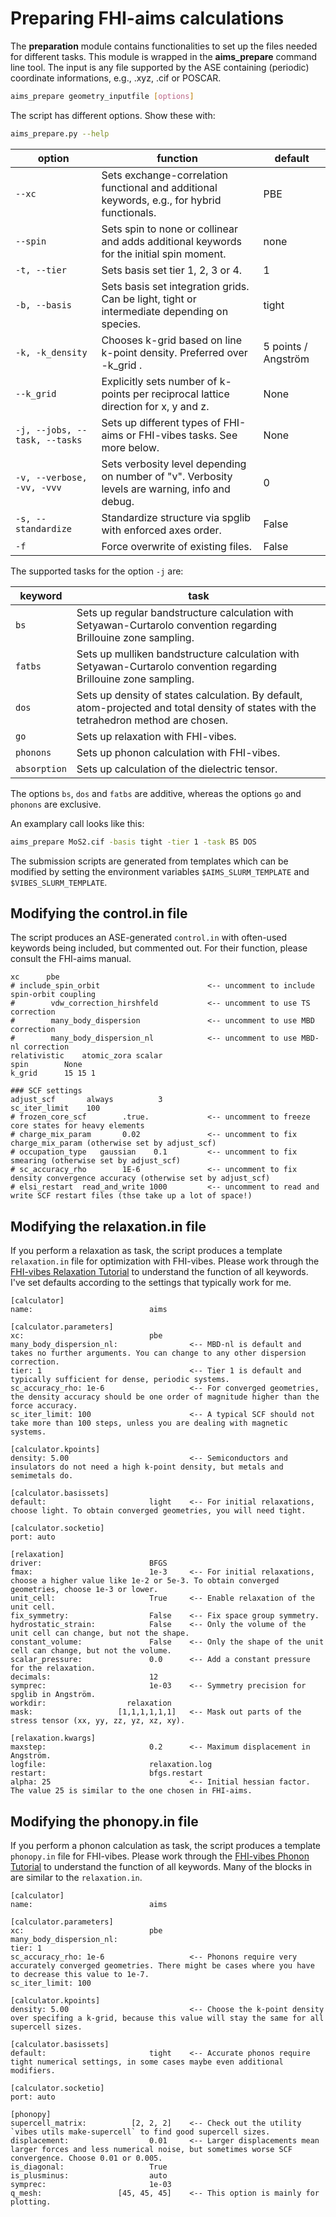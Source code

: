 # Preparing FHI-aims calculations

The **preparation** module contains functionalities to set up the files needed for different tasks. This module is wrapped in the **aims_prepare** command line tool.
The input is any file supported by the ASE containing (periodic) coordinate informations, e.g., .xyz, .cif or POSCAR.

```bash
aims_prepare geometry_inputfile [options]
```

The script has different options. Show these with:
```bash
aims_prepare.py --help
```

| option                        | function                                                                                       | default             |
| ----------------------------- | ---------------------------------------------------------------------------------------------- | ------------------- |
| `--xc`                        | Sets exchange-correlation functional and additional keywords, e.g., for hybrid functionals.    | PBE                 |
| `--spin`                      | Sets spin to none or collinear and adds additional keywords for the initial spin moment.       | none                |
| `-t, --tier`                  | Sets basis set tier 1, 2, 3 or 4.                                                              | 1                   |
| `-b, --basis`                 | Sets basis set integration grids. Can be light, tight or intermediate depending on species.    | tight               |
| `-k, -k_density`              | Chooses k-grid based on line k-point density. Preferred over -k_grid .                         | 5 points / Angström |
| `--k_grid`                    | Explicitly sets number of k-points per reciprocal lattice direction for x, y and z.            | None                |
| `-j, --jobs, --task, --tasks` | Sets up different types of FHI-aims or FHI-vibes tasks. See more below.                        | None                |
| `-v, --verbose, -vv, -vvv`    | Sets verbosity level depending on number of "v". Verbosity levels are warning, info and debug. | 0                   |
| `-s, --standardize`           | Standardize structure via spglib with enforced axes order.                                     | False               |
| `-f`                          | Force overwrite of existing files.                                                             | False               |

The supported tasks for the option `-j` are:

| keyword      | task                                                                                                                                  |
| ------------ | ------------------------------------------------------------------------------------------------------------------------------------- |
| `bs`         | Sets up regular bandstructure calculation with Setyawan-Curtarolo convention regarding Brillouine zone sampling.                      |
| `fatbs`      | Sets up mulliken bandstructure calculation with Setyawan-Curtarolo convention regarding Brillouine zone sampling.                     |
| `dos`        | Sets up density of states calculation. By default, atom-projected and total density of states with the tetrahedron method are chosen. |
| `go`         | Sets up relaxation with FHI-vibes.                                                                                                    |
| `phonons`    | Sets up phonon calculation with FHI-vibes.                                                                                            |
| `absorption` | Sets up calculation of the dielectric tensor.                                                                                         |

The options `bs`, `dos` and `fatbs` are additive, whereas the options `go` and `phonons` are exclusive.

An examplary call looks like this:
```bash
aims_prepare MoS2.cif -basis tight -tier 1 -task BS DOS
```

The submission scripts are generated from templates which can be modified by setting the environment variables `$AIMS_SLURM_TEMPLATE` and `$VIBES_SLURM_TEMPLATE`.

## Modifying the control.in file

The script produces an ASE-generated `control.in` with often-used keywords being included, but commented out. For their function, please consult the FHI-aims manual.

```vim
xc      pbe
# include_spin_orbit                        <-- uncomment to include spin-orbit coupling
#        vdw_correction_hirshfeld           <-- uncomment to use TS correction
#        many_body_dispersion               <-- uncomment to use MBD correction
#        many_body_dispersion_nl            <-- uncomment to use MBD-nl correction
relativistic    atomic_zora scalar
spin        None
k_grid      15 15 1

### SCF settings
adjust_scf       always          3          
sc_iter_limit    100
# frozen_core_scf        .true.             <-- uncomment to freeze core states for heavy elements
# charge_mix_param       0.02               <-- uncomment to fix charge_mix_param (otherwise set by adjust_scf)
# occupation_type   gaussian    0.1         <-- uncomment to fix smearing (otherwise set by adjust_scf)
# sc_accuracy_rho        1E-6               <-- uncomment to fix density convergence accuracy (otherwise set by adjust_scf)
# elsi_restart  read_and_write 1000         <-- uncomment to read and write SCF restart files (thse take up a lot of space!)
```

## Modifying the relaxation.in file

If you perform a relaxation as task, the script produces a template `relaxation.in` file for optimization with FHI-vibes. Please work through the [FHI-vibes Relaxation Tutorial](https://vibes-developers.gitlab.io/vibes/Tutorial/1_geometry_optimization/) to understand the function of all keywords. I've set defaults according to the settings that typically work for me.

```vim
[calculator]
name:                          aims

[calculator.parameters]
xc:                            pbe
many_body_dispersion_nl:                <-- MBD-nl is default and takes no further arguments. You can change to any other dispersion correction.
tier: 1                                 <-- Tier 1 is default and typically sufficient for dense, periodic systems.
sc_accuracy_rho: 1e-6                   <-- For converged geometries, the density accuracy should be one order of magnitude higher than the force accuracy.
sc_iter_limit: 100                      <-- A typical SCF should not take more than 100 steps, unless you are dealing with magnetic systems.

[calculator.kpoints]
density: 5.00                           <-- Semiconductors and insulators do not need a high k-point density, but metals and semimetals do.

[calculator.basissets]
default:                       light    <-- For initial relaxations, choose light. To obtain converged geometries, you will need tight.

[calculator.socketio]
port: auto                              

[relaxation]
driver:                        BFGS
fmax:                          1e-3     <-- For initial relaxations, choose a higher value like 1e-2 or 5e-3. To obtain converged geometries, choose 1e-3 or lower.
unit_cell:                     True     <-- Enable relaxation of the unit cell.
fix_symmetry:                  False    <-- Fix space group symmetry.
hydrostatic_strain:            False    <-- Only the volume of the unit cell can change, but not the shape.
constant_volume:               False    <-- Only the shape of the unit cell can change, but not the volume.
scalar_pressure:               0.0      <-- Add a constant pressure for the relaxation.
decimals:                      12       
symprec:                       1e-03    <-- Symmetry precision for spglib in Angström.
workdir:                  relaxation    
mask:                   [1,1,1,1,1,1]   <-- Mask out parts of the stress tensor (xx, yy, zz, yz, xz, xy).

[relaxation.kwargs]
maxstep:                       0.2      <-- Maximum displacement in Angström.
logfile:                       relaxation.log
restart:                       bfgs.restart
alpha: 25                               <-- Initial hessian factor. The value 25 is similar to the one chosen in FHI-aims.
```


## Modifying the phonopy.in file

If you perform a phonon calculation as task, the script produces a template `phonopy.in` file for FHI-vibes. Please work through the [FHI-vibes Phonon Tutorial](https://vibes-developers.gitlab.io/vibes/Tutorial/2_phonopy/) to understand the function of all keywords. Many of the blocks in are similar to the `relaxation.in`.

```vim
[calculator]
name:                          aims

[calculator.parameters]
xc:                            pbe
many_body_dispersion_nl:
tier: 1
sc_accuracy_rho: 1e-6                   <-- Phonons require very accurately converged geometries. There might be cases where you have to decrease this value to 1e-7.
sc_iter_limit: 100

[calculator.kpoints]
density: 5.00                           <-- Choose the k-point density over specifing a k-grid, because this value will stay the same for all supercell sizes.

[calculator.basissets]
default:                       tight    <-- Accurate phonos require tight numerical settings, in some cases maybe even additional modifiers.

[calculator.socketio]
port: auto

[phonopy]
supercell_matrix:          [2, 2, 2]    <-- Check out the utility `vibes utils make-supercell` to find good supercell sizes.
displacement:                  0.01     <-- Larger displacements mean larger forces and less numerical noise, but sometimes worse SCF convergence. Choose 0.01 or 0.005.
is_diagonal:                   True     
is_plusminus:                  auto
symprec:                       1e-03
q_mesh:                 [45, 45, 45]    <-- This option is mainly for plotting.
```